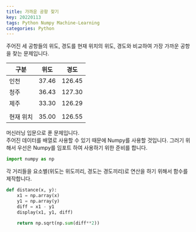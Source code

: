 ```yaml
---
title: 가까운 공항 찾기
key: 20220113
tags: Python Numpy Machine-Learning
categories: Python
---
```


주어진 세 공항들의 위도, 경도를 현재 위치의 위도, 경도와 비교하여 가장 가까운 공항을 찾는 문제입니다.  

|구분|위도|경도|
|--|--|--|
|인천|37.46|126.45|
|청주|36.43|127.30|
|제주|33.30|126.29|
||||
|현재 위치|35.00|126.55|

머신러닝 입문으로 푼 문제입니다.  
주어진 데이터를 배열로 사용할 수 있기 때문에 Numpy를 사용할 것입니다. 그러기 위해서 우선은 Numpy를 임포트 하여 사용하기 위한 준비를 합니다.  

~~~python
import numpy as np
~~~

각 거리들을 요소별(위도는 위도끼리, 경도는 경도끼리)로 연산을 하기 위해서 함수를 제작합니다.  

~~~python
def distance(x, y):
    x1 = np.array(x)
    y1 = np.array(y)
    diff = x1 - y1
    display(x1, y1, diff)

    return np.sqrt(np.sum(diff**2))
~~~